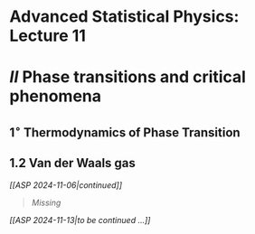 # Advanced Statistical Physics: Lecture 11
# $II$ Phase transitions and critical phenomena
## $1^\circ$ Thermodynamics of Phase Transition
## 1.2 Van der Waals gas
*[[ASP 2024-11-06|continued]]*

> *Missing*

*[[ASP 2024-11-13|to be continued ...]]*